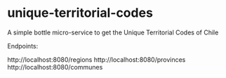 # unique-territorial-codes

A simple bottle micro-service to get the Unique Territorial Codes of Chile

Endpoints:

http://localhost:8080/regions
http://localhost:8080/provinces
http://localhost:8080/communes